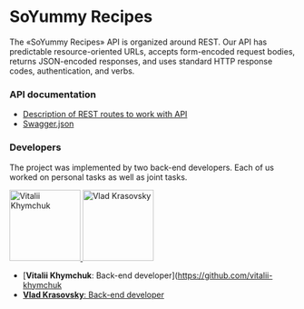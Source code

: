 # SoYummy Recipes

The «SoYummy Recipes» API is organized around REST. Our API has predictable resource-oriented URLs, accepts form-encoded request bodies, returns JSON-encoded responses, and uses standard HTTP response codes, authentication, and verbs.

### API documentation

- [Description of REST routes to work with API](https://so-yummy-golt.onrender.com/api/v1/docs/  )
- [Swagger.json](https://so-yummy-golt.onrender.com/api/v1/docs/swagger.json)

### Developers
The project was implemented by two back-end developers. Each of us worked on personal tasks as well as joint tasks.

<p float="left">
  <a href="https://github.com/vitalii-khymchuk">
  	<img width="125" src="https://avatars.githubusercontent.com/u/103372377" alt="Vitalii Khymchuk" border="0">
   </a>
  <a href="https://github.com/vladkrasovsky">
    <img width="125" src="https://avatars.githubusercontent.com/u/12548011" alt="Vlad Krasovsky" border="0">
  </a>
</p>

- [**Vitalii Khymchuk**: Back-end developer](https://github.com/vitalii-khymchuk
- [**Vlad Krasovsky**: Back-end developer](https://github.com/vladkrasovsky)
